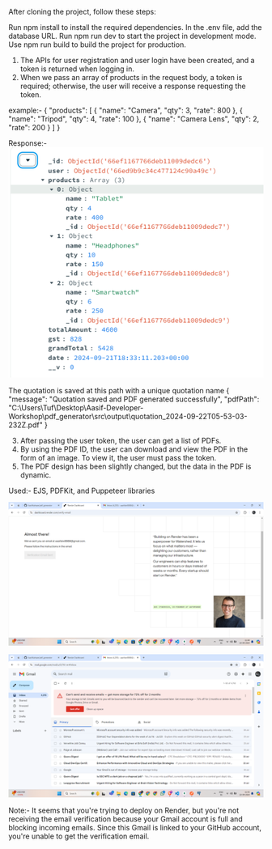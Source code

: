After cloning the project, follow these steps:

Run npm install to install the required dependencies.
In the .env file, add the database URL.
Run npm run dev to start the project in development mode.
Use npm run build to build the project for production.


1. The APIs for user registration and user login have been created, and a token is returned when logging in.
2. When we pass an array of products in the request body, a token is required; otherwise, the user will receive a response requesting the token.

example:- 
{
    "products": [
        {
            "name": "Camera",
            "qty": 3,
            "rate": 800
        },
        {
            "name": "Tripod",
            "qty": 4,
            "rate": 100
        },
        {
            "name": "Camera Lens",
            "qty": 2,
            "rate": 200
        }
    ]
}

Response:-  ![alt text](image.png)  

The quotation is saved at this path with a unique quotation name
{
    "message": "Quotation saved and PDF generated successfully",
    "pdfPath": "C:\\Users\\Tuf\\Desktop\\Aasif-Developer-Workshop\\pdf_generator\\src\\output\\quotation_2024-09-22T05-53-03-232Z.pdf"
}


3. After passing the user token, the user can get a list of PDFs.
4. By using the PDF ID, the user can download and view the PDF in the form of an image. To view it, the user must pass the token.
5. The PDF design has been slightly changed, but the data in the PDF is dynamic.


Used:-
EJS, PDFKit, and Puppeteer libraries


![alt text](image-1.png)

![alt text](image-2.png)


Note:-
It seems that you're trying to deploy on Render, but you're not receiving the email verification because your Gmail account is full and blocking incoming emails. Since this Gmail is linked to your GitHub account, you're unable to get the verification email.